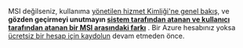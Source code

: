 MSI değilseniz, kullanıma [yönetilen hizmet Kimliği'ne genel bakış](~/articles/active-directory/pp/msi-overview.md), ve **gözden geçirmeyi unutmayın [sistem tarafından atanan ve kullanıcı tarafından atanan bir MSI arasındaki farkı](~/articles/active-directory/pp/msi-overview.md#how-does-it-work)** . Bir Azure hesabınız yoksa [ücretsiz bir hesap için kaydolun](https://azure.microsoft.com/free/) devam etmeden önce.
